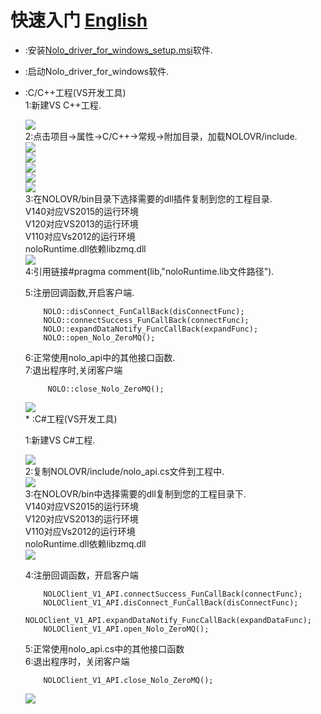 
# 快速入门  [English](https://github.com/NOLOVR/NOLO-Windows-SDK/blob/master/GetStarted.md)  
* :安装[Nolo_driver_for_windows_setup.msi](https://github.com/NOLOVR/NOLO-Driver-For-Windows/raw/master/NOLOVR/Nolo_driver_for_windows_setup_0.0.22_beta.msi)软件.
* :启动Nolo_driver_for_windows软件.  
* :C/C++工程(VS开发工具)  
    1:新建VS C++工程.
         <div><img src="https://github.com/NOLOVR/NOLO-Others/blob/master/Windows-SDK-Others/picture/1.jpg"></div>
    2:点击项目->属性->C/C++->常规->附加目录，加载NOLOVR/include. 
        <div><img src="https://github.com/NOLOVR/NOLO-Others/blob/master/Windows-SDK-Others/picture/2.jpg"></div> 
        <div><img src="https://github.com/NOLOVR/NOLO-Others/blob/master/Windows-SDK-Others/picture/3.jpg"></div> 
        <div><img src="https://github.com/NOLOVR/NOLO-Others/blob/master/Windows-SDK-Others/picture/4.jpg"></div> 
        <div><img src="https://github.com/NOLOVR/NOLO-Others/blob/master/Windows-SDK-Others/picture/5.jpg"></div>
        <div><img src="https://github.com/NOLOVR/NOLO-Others/blob/master/Windows-SDK-Others/picture/6.jpg"></div>
    3:在NOLOVR/bin目录下选择需要的dll插件复制到您的工程目录.   
        V140对应VS2015的运行环境  
        V120对应VS2013的运行环境  
        V110对应Vs2012的运行环境  
        noloRuntime.dll依赖libzmq.dll   
        <div><img src="https://github.com/NOLOVR/NOLO-Others/blob/master/Windows-SDK-Others/picture/7.jpg"></div>
    4:引用链接#pragma comment(lib,"noloRuntime.lib文件路径").  

    5:注册回调函数,开启客户端.  
    ```
        NOLO::disConnect_FunCallBack(disConnectFunc);  
        NOLO::connectSuccess_FunCallBack(connectFunc);  
        NOLO::expandDataNotify_FuncCallBack(expandFunc);  
        NOLO::open_Nolo_ZeroMQ();  
     ```  
    6:正常使用nolo_api中的其他接口函数.  
    7:退出程序时,关闭客户端  
    ```
         NOLO::close_Nolo_ZeroMQ();
    ```  
    <div><img src="https://github.com/NOLOVR/NOLO-Others/blob/master/Windows-SDK-Others/picture/8.jpg"></div>
    * :C#工程(VS开发工具)  

    1:新建VS C#工程.
        <div><img src="https://github.com/NOLOVR/NOLO-Others/blob/master/Windows-SDK-Others/picture/9.jpg"></div>
    2:复制NOLOVR/include/nolo_api.cs文件到工程中.  
        <div><img src="https://github.com/NOLOVR/NOLO-Others/blob/master/Windows-SDK-Others/picture/10.jpg"></div>
    3:在NOLOVR/bin中选择需要的dll复制到您的工程目录下.  
        V140对应VS2015的运行环境  
        V120对应VS2013的运行环境  
        V110对应Vs2012的运行环境  
        noloRuntime.dll依赖libzmq.dll   
        <div><img src="https://github.com/NOLOVR/NOLO-Others/blob/master/Windows-SDK-Others/picture/11.jpg"></div>

    4:注册回调函数，开启客户端  

    ```
        NOLOClient_V1_API.connectSuccess_FunCallBack(connectFunc);
        NOLOClient_V1_API.disConnect_FunCallBack(disConnectFunc);
        NOLOClient_V1_API.expandDataNotify_FuncCallBack(expandDataFunc);
        NOLOClient_V1_API.open_Nolo_ZeroMQ();
    ```  

    5:正常使用nolo_api.cs中的其他接口函数  
    6:退出程序时，关闭客户端  

    ```
        NOLOClient_V1_API.close_Nolo_ZeroMQ();
    ```  
    <div><img src="https://github.com/NOLOVR/NOLO-Others/blob/master/Windows-SDK-Others/picture/12.jpg"></div>

#
 
  
